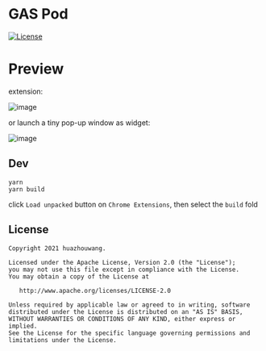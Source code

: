 # GAS Pod
[![License](https://img.shields.io/badge/license-Apache%202.0-blue.svg)](https://github.com/huazhouwang/gas_pod/blob/main/LICENSE)

# Preview
extension:

![image](https://user-images.githubusercontent.com/9532423/124857180-6a0e7c00-dfde-11eb-9f45-1924abfc5c78.png)

or launch a tiny pop-up window as widget:

![image](https://user-images.githubusercontent.com/9532423/124857101-48ad9000-dfde-11eb-9172-2f90ff74c021.png)

## Dev
```
yarn
yarn build
```
click `Load unpacked` button on `Chrome Extensions`, then select the `build` fold

## License

    Copyright 2021 huazhouwang.

    Licensed under the Apache License, Version 2.0 (the "License");
    you may not use this file except in compliance with the License.
    You may obtain a copy of the License at

       http://www.apache.org/licenses/LICENSE-2.0

    Unless required by applicable law or agreed to in writing, software
    distributed under the License is distributed on an "AS IS" BASIS,
    WITHOUT WARRANTIES OR CONDITIONS OF ANY KIND, either express or implied.
    See the License for the specific language governing permissions and
    limitations under the License.
